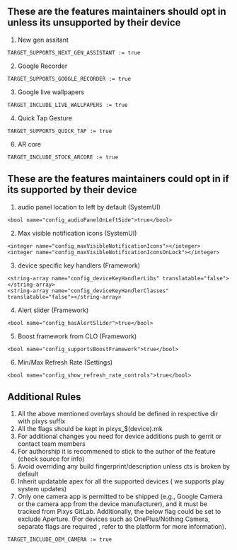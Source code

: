 ## These are the features maintainers should opt in unless its unsupported by their device ##

1. New gen assitant
```
TARGET_SUPPORTS_NEXT_GEN_ASSISTANT := true
```
2. Google Recorder
```
TARGET_SUPPORTS_GOOGLE_RECORDER := true
```
3. Google live wallpapers
```
TARGET_INCLUDE_LIVE_WALLPAPERS := true
```
4. Quick Tap Gesture
```
TARGET_SUPPORTS_QUICK_TAP := true
```
6. AR core
```
TARGET_INCLUDE_STOCK_ARCORE := true
```

## These are the features maintainers could opt in if its supported by their device ##

1. audio panel location to left by default (SystemUI)

```
<bool name="config_audioPanelOnLeftSide">true</bool>
```
2. Max visible notification icons  (SystemUI)
```
<integer name="config_maxVisibleNotificationIcons"></integer>
<integer name="config_maxVisibleNotificationIconsOnLock"></integer>
```
3. device specific key handlers (Framework)
```
<string-array name="config_deviceKeyHandlerLibs" translatable="false"></string-array>
<string-array name="config_deviceKeyHandlerClasses" translatable="false"></string-array>
```
4. Alert slider (Framework)
```
<bool name="config_hasAlertSlider">true</bool>
```
5. Boost framework from CLO  (Framework)
```
<bool name="config_supportsBoostFramework">true</bool>
```
6. Min/Max Refresh Rate (Settings)
```
<bool name="config_show_refresh_rate_controls">true</bool>
```

## Additional Rules ##

1. All the above mentioned overlays should be defined in respective dir with pixys suffix
2. All the flags should be kept in pixys_$(device).mk
3. For additional changes you need for device additions push to gerrit or contact team members
4. For authorship it is recommened to stick to the author of the feature (check source for info)
5. Avoid overriding any build fingerprint/description unless cts is broken by default
6. Inherit updatable apex for all the supported devices ( we supports play system updates)
7. Only one camera app is permitted to be shipped (e.g., Google Camera or the camera app from the device manufacturer), and it must be tracked from Pixys GitLab. Additionally, the below flag could be set to exclude Aperture. (For devices such as OnePlus/Nothing Camera, separate flags are required , refer to the platform for more information).

```
TARGET_INCLUDE_OEM_CAMERA := true
```
